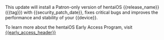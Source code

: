 This update will install a Patron-only version of hentaiOS {{release_name}} ({{tag}}) with {{security_patch_date}}, fixes critical bugs and improves the performance and stability of your {{device}}.

To learn more about the hentaiOS Early Access Program, visit [{{early_access_header}}]({{early_access_url}})
